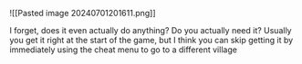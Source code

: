 ![[Pasted image 20240701201611.png]]

I forget, does it even actually do anything? Do you actually need it? Usually you get it right at the start of the game, but I think you can skip getting it by immediately using the cheat menu to go to a different village